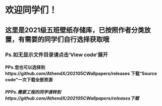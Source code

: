 # 欢迎同学们！  
## 这里是2021级五班壁纸存储库，已按照作者分类放置，有需要的同学们自行选择获取哦
### Ps.如无显示文件目录请点击‘View code’展开
#### PPs.您也可以选择到https://github.com/AthendX/202105CWallpapers/releases 下载“Source code”一次下载全部资源
##### PPPs.需要工程的同学请转到https://github.com/AthendX/202105CWallpapers/releases下载
